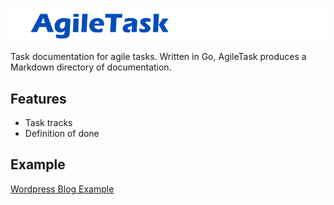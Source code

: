 ![](./logo.png)

Task documentation for agile tasks. Written in Go, AgileTask produces a Markdown directory of documentation.

## Features

- Task tracks
- Definition of done

## Example

[Wordpress Blog Example](./example/README.md)

